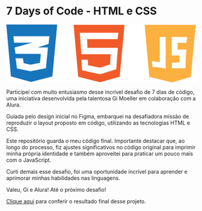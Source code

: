 # 7 Days of Code - HTML e CSS
![logotipos](./img/logotipos-linguagens.jpg)

Participei com muito entusiasmo desse incrível desafio de 7 dias de código, uma iniciativa desenvolvida pela talentosa Gi Moeller em colaboração com a Alura.

Guiada pelo design inicial no Figma, embarquei na desafiadora missão de reproduzir o layout proposto em código, utilizando as tecnologias HTML e CSS.

Este repositório guarda o meu código final. Importante destacar que, ao longo do processo, fiz ajustes significativos no código original para imprimir minha própria identidade e também aproveitei para praticar um pouco mais com o JavaScript.

Curti demais esse desafio, foi uma oportunidade incrível para aprender e aprimorar minhas habilidades nas linguagens.

Valeu, Gi e Alura! Até o próximo desafio!


[Clique aqui](https://rebeccaqueiroz.github.io/RecruTech/#) para conferir o resultado final desse projeto.

